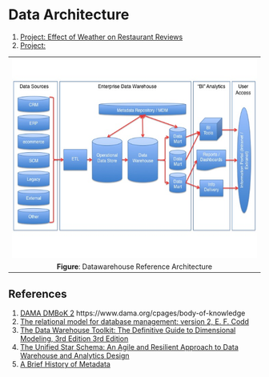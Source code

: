 # Data Architecture

<ol>
 <li><a href='./prj2/Readme.md'>Project: Effect of Weather on Restaurant Reviews</a>
 <li><a href='./prj3/Readme.md'>Project:</a> 
</ol>

<table>
 <tr><td>
  <img src='./img/Datawarehouse_reference_architecture.jpg' width='600' height='400'/>
 </td></tr> 
 <tr><td style='text-align:center;'>
  <b>Figure</b>: Datawarehouse Reference Architecture
 </td></tr> 
</table>

## References
<ol>
 <li> <a href='https://www.dama.org/cpages/body-of-knowledge'>DAMA DMBoK 2</a> https://www.dama.org/cpages/body-of-knowledge
 <li> <a href='https://dl.acm.org/doi/book/10.5555/77708'>The relational model for database management: version 2, E. F. Codd</a>
 <li> <a href='https://www.amazon.com/Data-Warehouse-Toolkit-Definitive-Dimensional/dp/1118530802/'>The Data Warehouse Toolkit: The Definitive Guide to Dimensional Modeling, 3rd Edition 3rd Edition</a>
 <li> <a href='https://www.amazon.com/dp/163462887X'>The Unified Star Schema: An Agile and Resilient Approach to Data Warehouse and Analytics Design</a>
 <li> <a href='https://www.dataversity.net/a-brief-history-of-metadata/'>A Brief History of Metadata</a>
</ol>

